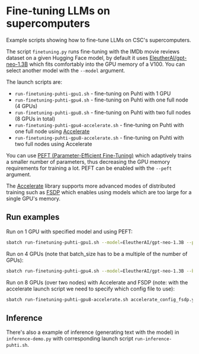 # Fine-tuning LLMs on supercomputers

Example scripts showing how to fine-tune LLMs on CSC's supercomputers.

The script `finetuning.py` runs fine-tuning with the IMDb movie
reviews dataset on a given Hugging Face model, by default it uses
[EleutherAI/gpt-neo-1.3B](https://huggingface.co/EleutherAI/gpt-neo-1.3B)
which fits comfortably into the GPU memory of a V100. You can select
another model with the `--model` argument.

The launch scripts are:

- `run-finetuning-puhti-gpu1.sh` - fine-tuning on Puhti with 1 GPU
- `run-finetuning-puhti-gpu4.sh` - fine-tuning on Puhti with one full node (4 GPUs)
- `run-finetuning-puhti-gpu8.sh` - fine-tuning on Puhti with two full nodes (8 GPUs in total)
- `run-finetuning-puhti-gpu4-accelerate.sh` - fine-tuning on Puhti with one full node using [Accelerate](https://huggingface.co/docs/transformers/accelerate)
- `run-finetuning-puhti-gpu8-accelerate.sh` - fine-tuning on Puhti with two full nodes using Accelerate

You can use [PEFT (Parameter-Efficient
Fine-Tuning)](https://huggingface.co/docs/peft/index) which adaptively
trains a smaller number of parameters, thus decreasing the GPU memory
requirements for training a lot. PEFT can be enabled with the `--peft`
argument.

The [Accelerate](https://huggingface.co/docs/transformers/accelerate)
library supports more advanced modes of distributed training such as
[FSDP](https://pytorch.org/blog/introducing-pytorch-fully-sharded-data-parallel-api/)
which enables using models which are too large for a single GPU's
memory.

## Run examples

Run on 1 GPU with specified model and using PEFT:

```bash
sbatch run-finetuning-puhti-gpu1.sh --model=EleutherAI/gpt-neo-1.3B --peft
```

Run on 4 GPUs (note that batch_size has to be a multiple of the number of GPUs):
```bash
sbatch run-finetuning-puhti-gpu4.sh --model=EleutherAI/gpt-neo-1.3B --b 4
```

Run on 8 GPUs (over two nodes) with Accelerate and FSDP (note: with the accelerate launch script we need to specify which config file to use):

```bash
sbatch run-finetuning-puhti-gpu8-accelerate.sh accelerate_config_fsdp.yaml --model=microsoft/Phi-3.5-mini-instruct --b 8
```


## Inference

There's also a example of inference (generating text with the model)
in `inference-demo.py` with corresponding launch script
`run-inference-puhti.sh`.
